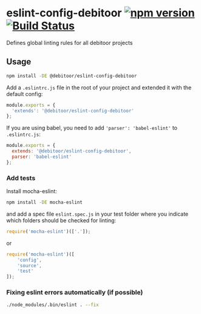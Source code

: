 # eslint-config-debitoor [![npm version](https://badge.fury.io/js/%40debitoor%2Feslint-config-debitoor.svg)](https://badge.fury.io/js/%40debitoor%2Feslint-config-debitoor)[![Build Status](https://travis-ci.org/debitoor/eslint-config-debitoor.svg?branch=master)](https://travis-ci.org/debitoor/eslint-config-debitoor)

Defines global linting rules for all debitoor projects

## Usage

``` bash
npm install -DE @debitoor/eslint-config-debitoor
```

Add a ``.eslintrc.js`` file in the root of your project and extended it with the default config:

```js
module.exports = {
  'extends': '@debitoor/eslint-config-debitoor'
};
```

If you are using babel, you need to add `'parser': 'babel-eslint'` to `.eslintrc.js`:
```js
module.exports = {
  extends: '@debitoor/eslint-config-debitoor',
  parser: 'babel-eslint'
};
```

### Add tests

Install mocha-eslint:

```bash
npm install -DE mocha-eslint
```

and add a spec file `eslint.spec.js` in your test folder where you indicate which folders should be checked for linting:
```js
require('mocha-eslint')(['.']);
```
or
```js
require('mocha-eslint')([
	'config',
	'source',
	'test'
]);
```

### Fixing eslint errors automatically (if possible)
```bash
./node_modules/.bin/eslint . --fix
```